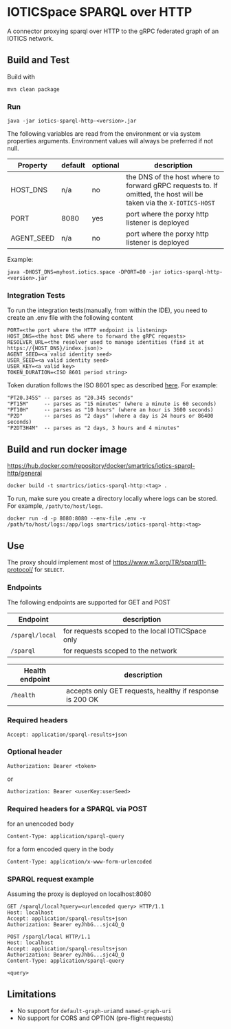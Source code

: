 # IOTICSpace SPARQL over HTTP 

A connector proxying sparql over HTTP to the gRPC federated graph of an IOTICS network.

## Build and Test

Build with

```commandline
mvn clean package
```

### Run

```
java -jar iotics-sparql-http-<version>.jar
```

The following variables are read from the environment or via system properties arguments.
Environment values will always be preferred if not null.

| Property   | default | optional | description                                                                                                                                   | 
|------------|---------|----------|-----------------------------------------------------------------------------------------------------------------------------------------------|
| HOST_DNS   | n/a     | no       | the DNS of the host where to forward gRPC requests to. If omitted, the host will be taken via the `X-IOTICS-HOST`                             |
| PORT       | 8080    | yes      | port where the porxy http listener is deployed                                                                                                |
| AGENT_SEED | n/a     | no       | port where the porxy http listener is deployed                                                                                                |

Example:

```
java -DHOST_DNS=myhost.iotics.space -DPORT=80 -jar iotics-sparql-http-<version>.jar 
```


### Integration Tests

To run the integration tests(manually, from within the IDE), you need to create an .env file with the following content

```properties
PORT=<the port where the HTTP endpoint is listening>
HOST_DNS=<the host DNS where to forward the gRPC requests>
RESOLVER_URL=<the resolver used to manage identities (find it at https://{HOST_DNS}/index.json)>
AGENT_SEED=<a valid identity seed>
USER_SEED=<a valid identity seed>
USER_KEY=<a valid key>
TOKEN_DURATION=<ISO 8601 period string>
```

Token duration follows the ISO 8601 spec as described [here](https://docs.oracle.com/javase/8/docs/api/java/time/Duration.html#parse-java.lang.CharSequence-). For example:

    "PT20.345S" -- parses as "20.345 seconds"
    "PT15M"     -- parses as "15 minutes" (where a minute is 60 seconds)
    "PT10H"     -- parses as "10 hours" (where an hour is 3600 seconds)
    "P2D"       -- parses as "2 days" (where a day is 24 hours or 86400 seconds)
    "P2DT3H4M"  -- parses as "2 days, 3 hours and 4 minutes"

## Build and run docker image

https://hub.docker.com/repository/docker/smartrics/iotics-sparql-http/general

```shell
docker build -t smartrics/iotics-sparql-http:<tag> .
```

To run, make sure you create a directory locally where logs can be stored. 
For example, `/path/to/host/logs`. 

```shell
docker run -d -p 8080:8080 --env-file .env -v /path/to/host/logs:/app/logs smartrics/iotics-sparql-http:<tag>
```

## Use

The proxy should implement most of https://www.w3.org/TR/sparql11-protocol/ for `SELECT`.

### Endpoints

The following endpoints are supported for GET and POST

| Endpoint        | description                                      |
|-----------------|--------------------------------------------------|
| `/sparql/local` | for requests scoped to the local IOTICSpace only | 
| `/sparql`       | for requests scoped to the network               | 

| Health endpoint | description                                              |
|-----------------|----------------------------------------------------------|
| `/health`       | accepts only GET requests, healthy if response is 200 OK | 

### Required headers

```properties
Accept: application/sparql-results+json
```
### Optional header

```properties
Authorization: Bearer <token>
```
or
```properties
Authorization: Bearer <userKey:userSeed>
```

### Required headers for a SPARQL via POST

for an unencoded body

```properties
Content-Type: application/sparql-query
```

for a form encoded query in the body

```properties
Content-Type: application/x-www-form-urlencoded
```

### SPARQL request example

Assuming the proxy is deployed on localhost:8080

```http
GET /sparql/local?query=<urlencoded query> HTTP/1.1
Host: localhost
Accept: application/sparql-results+json
Authorization: Bearer eyJhbG...sjc4Q_Q
```

```http
POST /sparql/local HTTP/1.1
Host: localhost
Accept: application/sparql-results+json
Authorization: Bearer eyJhbG...sjc4Q_Q
Content-Type: application/sparql-query

<query>
```

## Limitations

* No support for `default-graph-uri`and `named-graph-uri`
* No support for CORS and OPTION (pre-flight requests)

